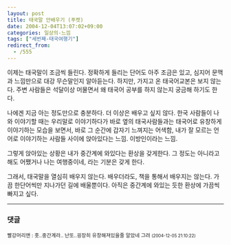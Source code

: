 ```yaml
---
layout: post
title: 태국말 안배우기 (푸켓)
date: 2004-12-04T13:07:02+09:00
categories: 일상의-느낌
tags: ["세번째-태국여행기"]
redirect_from:
  - /555
---
```


이제는 태국말이 조금씩 들린다. 정확하게 들리는 단어도 아주 조금은 있고, 심지어 문맥과 느낌만으로 대강 무슨말인지 알아듣는다. 하지만, 가지고 온 태국어교본은 보지 않는다. 주변 사람들은 석달이상 머물면서 왜 태국어 공부를 하지 않는지 궁금해 하기도 한다.

나에겐 지금 아는 정도만으로 충분하다. 더 이상은 배우고 싶지 않다. 한국 사람들이 나와 이야기할 때는 우리말로 이야기하다가 바로 옆의 태국사람들과는 태국어로 유창하게 이야기하는 모습을 보면서, 바로 그 순간에 갑자기 느껴지는 어색함, 내가 잘 모르는 언어로 이야기하는 사람들 사이에 앉아있다는 느낌. 이방인이라는 느낌.

그렇게 앉아있는 상황은 내가 중간계에 와있다는 환상을 갖게한다. 그 정도는 아니라고 해도 어쨌거나 나는 여행중이네, 라는 기분은 갖게 한다.

그래서, 태국말을 열심히 배우지 않는다. 배우더라도, 책을 통해서 배우지는 않는다. 가끔 한단어씩만 지나가던 길에 배울뿐이다. 아직은 중간계에 와있는 듯한 환상에 가끔씩 빠지고 싶다.

* * *

### 댓글



<!--- cmt:932 --->
<!--- mail: --->
<!--- parent:0 --->

<small>빨강머리앤 : 훗..중간계라.. 난또..굉장히 유창해져있을줄 알았네 그려 <small>(2004-12-05 21:10:22)</small></small>

